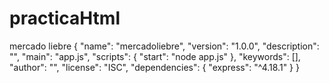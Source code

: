 # practicaHtml

mercado liebre
{
"name": "mercadoliebre",
"version": "1.0.0",
"description": "",
"main": "app.js",
"scripts": {
"start": "node app.js"
},
"keywords": [],
"author": "",
"license": "ISC",
"dependencies": {
"express": "^4.18.1"
}
}
